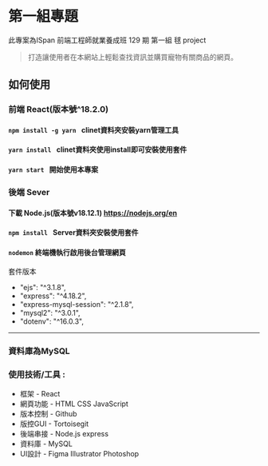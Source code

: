 # 第一組專題
此專案為ISpan 前端工程師就業養成班 129 期 第一組 毬 project

> 打造讓使用者在本網站上輕鬆查找資訊並購買寵物有關商品的網頁。


## 如何使用
### 前端 React(版本號^18.2.0)
#### `npm install -g yarn ` clinet資料夾安裝yarn管理工具
#### `yarn install ` clinet資料夾使用install即可安裝使用套件
#### `yarn start ` 開始使用本專案

### 後端 Sever
#### 下載 Node.js(版本號v18.12.1) https://nodejs.org/en
#### `npm install ` Server資料夾安裝使用套件
#### ` nodemon ` 終端機執行啟用後台管理網頁

套件版本 
* "ejs": "^3.1.8",
* "express": "^4.18.2",
* "express-mysql-session": "^2.1.8",
* "mysql2": "^3.0.1",
* "dotenv": "^16.0.3",
---
### 資料庫為MySQL

### 使用技術/工具 :
*  框架 - React
*  網頁功能 - HTML CSS JavaScript
*  版本控制 - Github 
*  版控GUI - Tortoisegit
*  後端串接 - Node.js express 
*  資料庫 - MySQL
*  UI設計 - Figma Illustrator Photoshop
